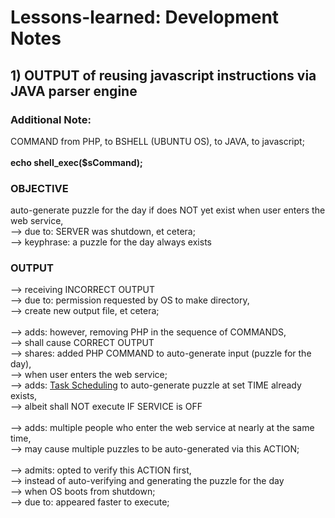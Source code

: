 # Lessons-learned: Development Notes

## 1) OUTPUT of reusing javascript instructions via JAVA parser engine 

### Additional Note:

COMMAND from PHP, to BSHELL (UBUNTU OS), to JAVA, to javascript;<br/>
<br/>
<b>echo shell_exec($sCommand);</b><br/>

### OBJECTIVE

auto-generate puzzle for the day if does NOT yet exist when user enters the web service,<br/>
--> due to: SERVER was shutdown, et cetera;<br/>
--> keyphrase: a puzzle for the day always exists

### OUTPUT

--> receiving INCORRECT OUTPUT<br/> 
--> due to: permission requested by OS to make directory,<br/>
--> create new output file, et cetera;<br/>
<br/>
--> adds: however, removing PHP in the sequence of COMMANDS,<br/> 
--> shall cause CORRECT OUTPUT<br/>
--> shares: added PHP COMMAND to auto-generate input (puzzle for the day),<br/>
--> when user enters the web service;<br/>
--> adds: [Task Scheduling](https://github.com/usbong/TIME/blob/main/notes/TaskScheduling.md) to auto-generate puzzle at set TIME already exists,<br/>
--> albeit shall NOT execute IF SERVICE is OFF<br/>
<br/>
--> adds: multiple people who enter the web service at nearly at the same time,<br/>
--> may cause multiple puzzles to be auto-generated via this ACTION;<br/>
<br/>
--> admits: opted to verify this ACTION first,<br/>
--> instead of auto-verifying and generating the puzzle for the day<br/> 
--> when OS boots from shutdown;<br/>
--> due to: appeared faster to execute;
